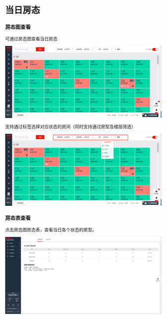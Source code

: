 # 当日房态

### 房态图查看

可通过房态图查看当日房态

![](../../.gitbook/assets/image%20%28341%29.png)

支持通过标签选择对应状态的房间（同时支持通过房型及楼层筛选）

![](../../.gitbook/assets/image%20%28964%29.png)

### 房态表查看

点击房态图房态表，查看当日各个状态的房型。

![&#x70B9;&#x51FB;&#x623F;&#x6001;&#x8868;&#x67E5;&#x770B;&#x5F53;&#x65E5;&#x623F;&#x6001;](../../.gitbook/assets/image%20%28404%29.png)

